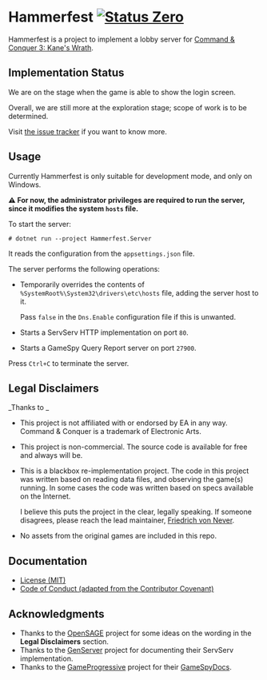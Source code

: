 Hammerfest [![Status Zero][status-zero]][andivionian-status-classifier]
==========

Hammerfest is a project to implement a lobby server for [Command & Conquer 3: Kane's Wrath][cnc3].

Implementation Status
---------------------

We are on the stage when the game is able to show the login screen.

Overall, we are still more at the exploration stage; scope of work is to be determined.

Visit [the issue tracker][issues] if you want to know more.

Usage
-----

Currently Hammerfest is only suitable for development mode, and only on Windows.

**⚠ For now, the administrator privileges are required to run the server, since it modifies the system `hosts` file.**

To start the server:

```console
# dotnet run --project Hammerfest.Server
```

It reads the configuration from the `appsettings.json` file.

The server performs the following operations:
- Temporarily overrides the contents of `%SystemRoot%\System32\drivers\etc\hosts` file, adding the server host to it.

  Pass `false` in the `Dns.Enable` configuration file if this is unwanted.
- Starts a ServServ HTTP implementation on port `80`.
- Starts a GameSpy Query Report server on port `27900`.

Press `Ctrl+C` to terminate the server.

Legal Disclaimers
-----------------

_Thanks to _

- This project is not affiliated with or endorsed by EA in any way. Command & Conquer is a trademark of Electronic Arts.
- This project is non-commercial. The source code is available for free and always will be.
- This is a blackbox re-implementation project. The code in this project was written based on reading data files, and observing the game(s) running. In some cases the code was written based on specs available on the Internet.
  
  I believe this puts the project in the clear, legally speaking. If someone disagrees, please reach the lead maintainer, [Friedrich von Never][fornever].

- No assets from the original games are included in this repo.

Documentation
-------------

- [License (MIT)][docs.license]
- [Code of Conduct (adapted from the Contributor Covenant)][docs.code-of-conduct]

Acknowledgments
---------------

- Thanks to the [OpenSAGE][open-sage] project for some ideas on the wording in the **Legal Disclaimers** section.
- Thanks to the [GenServer][gen-server] project for documenting their ServServ implementation.
- Thanks to the [GameProgressive][game-progressive] project for their [GameSpyDocs][game-spy-docs].

[andivionian-status-classifier]: https://github.com/ForNeVeR/andivionian-status-classifier#status-zero-
[cnc3]: https://cnc.fandom.com/wiki/Command_%26_Conquer_3:_Kane%27s_Wrath
[docs.code-of-conduct]: CODE_OF_CONDUCT.md
[docs.license]: LICENSE.md
[fornever]: https://github.com/ForNeVeR/
[game-progressive]: https://github.com/GameProgressive
[game-spy-docs]: https://github.com/GameProgressive/GameSpyDocs
[gen-server]: https://github.com/SySAttic/GenServer
[issues]: https://github.com/ForNeVeR/Hammerfest/issues
[open-sage]: https://github.com/OpenSAGE/OpenSAGE
[status-zero]: https://img.shields.io/badge/status-zero-lightgrey.svg

